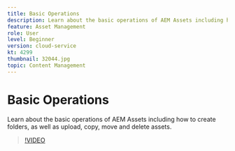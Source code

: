 ```yaml
---
title: Basic Operations
description: Learn about the basic operations of AEM Assets including how to create folders, as well as upload, copy, move and delete assets.
feature: Asset Management
role: User
level: Beginner
version: cloud-service
kt: 4299
thumbnail: 32044.jpg
topic: Content Management
---
```


# Basic Operations

Learn about the basic operations of AEM Assets including how to create folders, as well as upload, copy, move and delete assets.

>[!VIDEO](https://video.tv.adobe.com/v/32044/?quality=12&learn=on&hidetitle=true)